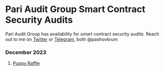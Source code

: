 # Pari Audit Group Smart Contract Security Audits

Pari Audit Group has availability for smart contract security audits. Reach out to me on [Twitter](https://twitter.com/tomarpari90) or [Telegram](https://t.me/paritomarr), both @pashovkrum

### December 2023

1. [Puppy Raffle](https://github.com/paritomarrr/audits/blob/main/2023-09-01-puppy-raffle.md)
